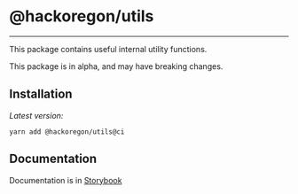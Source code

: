 # @hackoregon/utils

---

This package contains useful internal utility functions.

This package is in alpha, and may have breaking changes.

## Installation

_Latest version:_

```
yarn add @hackoregon/utils@ci
```

## Documentation

Documentation is in [Storybook](https://hackoregon.github.io/civic/)
